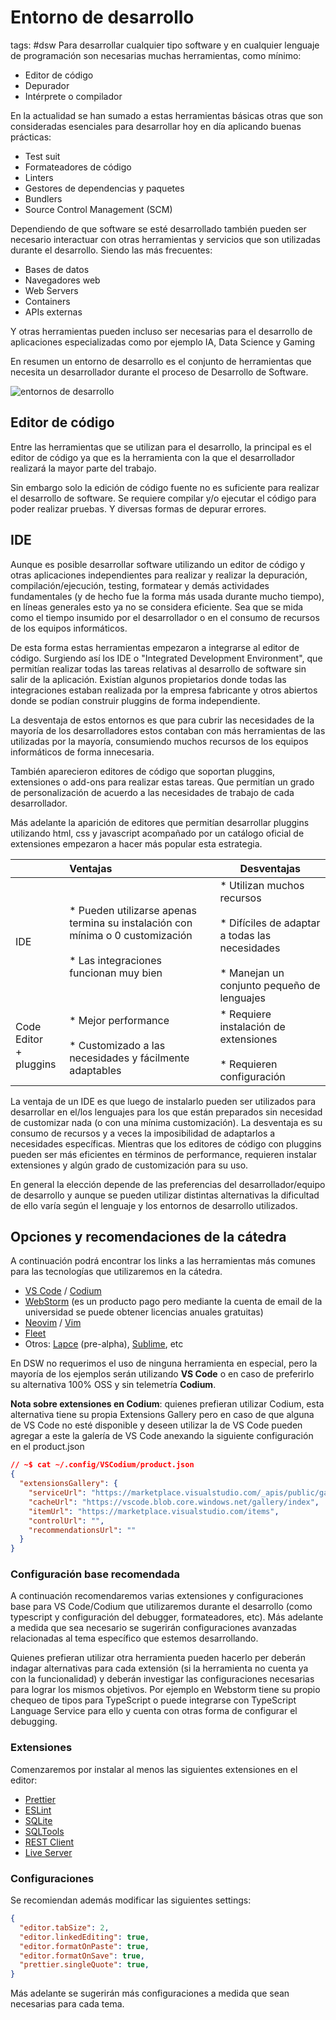 # Entorno de desarrollo
tags: #dsw 
Para desarrollar cualquier tipo software y en cualquier lenguaje de programación son necesarias muchas herramientas, como mínimo:
* Editor de código
* Depurador
* Intérprete o compilador

En la actualidad se han sumado a estas herramientas básicas otras que son consideradas esenciales para desarrollar hoy en día aplicando buenas prácticas:
* Test suit
* Formateadores de código
* Linters
* Gestores de dependencias y paquetes
* Bundlers
* Source Control Management (SCM)

Dependiendo de que software se esté desarrollado también pueden ser necesario interactuar con otras herramientas y servicios que son utilizadas durante el desarrollo. Siendo las más frecuentes:
* Bases de datos
* Navegadores web
* Web Servers
* Containers
* APIs externas

Y otras herramientas pueden incluso ser necesarias para el desarrollo de aplicaciones especializadas como por ejemplo IA, Data Science y Gaming

En resumen un entorno de desarrollo es el conjunto de herramientas que necesita un desarrollador durante el proceso de Desarrollo de Software. 

![entornos de desarrollo](dsw/clases/backend/img/entornos.png)

## Editor de código
Entre las herramientas que se utilizan para el desarrollo, la principal es el editor de código ya que es la herramienta con la que el desarrollador realizará la mayor parte del trabajo. 

Sin embargo solo la edición de código fuente no es suficiente para realizar el desarrollo de software. Se requiere compilar y/o ejecutar el código para poder realizar pruebas. Y diversas formas de depurar errores.

## IDE
Aunque es posible desarrollar software utilizando un editor de código y otras aplicaciones independientes para realizar y realizar la depuración, compilación/ejecución, testing, formatear y demás actividades fundamentales  (y de hecho fue la forma más usada durante mucho tiempo), en líneas generales esto ya no se considera eficiente. Sea que se mida como el tiempo insumido por el desarrollador o en el consumo de recursos de los equipos informáticos.

De esta forma estas herramientas empezaron a integrarse al editor de código. Surgiendo así los IDE o "Integrated Development Environment", que permitían realizar todas las tareas relativas al desarrollo de software sin salir de la aplicación. Existían algunos propietarios donde todas las integraciones estaban realizada por la empresa fabricante y otros abiertos donde se podían construir pluggins de forma independiente.

La desventaja de estos entornos es que para cubrir las necesidades de la mayoría de los desarrolladores estos contaban con más herramientas de las utilizadas por la mayoría, consumiendo muchos recursos de los equipos informáticos de forma innecesaria.

También aparecieron editores de código que soportan pluggins, extensiones o add-ons para realizar estas tareas. Que permitían un grado de personalización de acuerdo a las necesidades de trabajo de cada desarrollador.

Más adelante la aparición de editores que permitían desarrollar pluggins utilizando html, css y javascript acompañado por un catálogo oficial de extensiones empezaron a hacer más popular esta estrategia.


| |Ventajas|Desventajas|
|---|:---|---|
|IDE|\* Pueden utilizarse apenas termina su instalación con mínima o 0 customización<br><br>\* Las integraciones funcionan muy bien|\* Utilizan muchos recursos<br><br>\* Difíciles de adaptar a todas las necesidades<br><br>\* Manejan un conjunto pequeño de lenguajes|
|Code Editor<br>+ pluggins|\* Mejor performance<br><br>\* Customizado a las necesidades y fácilmente adaptables | \* Requiere instalación de extensiones<br><br>\* Requieren configuración |

La ventaja de un IDE es que luego de instalarlo pueden ser utilizados para desarrollar en el/los lenguajes para los que están preparados sin necesidad de customizar nada (o con una mínima customización). La desventaja es su consumo de recursos y a veces la imposibilidad de adaptarlos a necesidades específicas. Mientras que los editores de código con pluggins pueden ser más eficientes en términos de performance, requieren instalar extensiones y algún grado de customización para su uso.

En general la elección depende de las preferencias del desarrollador/equipo de desarrollo y aunque se pueden utilizar distintas alternativas la dificultad de ello varía según el lenguaje y los entornos de desarrollo utilizados.

## Opciones y recomendaciones de la cátedra

A continuación podrá encontrar los links a las herramientas más  comunes para las tecnologías que utilizaremos en la cátedra.

* [VS Code](https://code.visualstudio.com) / [Codium](https://vscodium.com)
* [WebStorm](https://www.jetbrains.com/webstorm/) (es un producto pago pero mediante la cuenta de email de la universidad se puede obtener licencias anuales gratuitas)
* [Neovim](https://neovim.io) / [Vim](https://www.vim.org)
* [Fleet](https://www.jetbrains.com/fleet/)
* Otros: [Lapce](lapce.dev/) (pre-alpha), [Sublime](http://www.sublimetext.com), etc

En DSW no requerimos el uso de ninguna herramienta en especial, pero la mayoría de los ejemplos serán utilizando **VS Code** o en caso de preferirlo su alternativa 100% OSS y sin telemetría **Codium**.

**Nota sobre extensiones en Codium**: quienes prefieran utilizar Codium, esta alternativa tiene su propia Extensions Gallery pero en caso de que alguna de VS Code no esté disponible y deseen utilizar la de VS Code pueden agregar a este la galería de VS Code anexando la siguiente configuración en el product.json
```json
// ~$ cat ~/.config/VSCodium/product.json 
{
  "extensionsGallery": {
    "serviceUrl": "https://marketplace.visualstudio.com/_apis/public/gallery",
    "cacheUrl": "https://vscode.blob.core.windows.net/gallery/index",
    "itemUrl": "https://marketplace.visualstudio.com/items",
    "controlUrl": "",
    "recommendationsUrl": ""
  }
}

```

### Configuración base recomendada

A continuación recomendaremos varias extensiones y configuraciones base para VS Code/Codium que utilizaremos durante el desarrollo (como typescript y configuración del debugger, formateadores, etc). Más adelante a medida que sea necesario se sugerirán configuraciones avanzadas relacionadas al tema específico que estemos desarrollando.

Quienes prefieran utilizar otra herramienta pueden hacerlo per deberán indagar alternativas para cada extensión (si la herramienta no cuenta ya con la funcionalidad) y deberán investigar las configuraciones necesarias para lograr los mismos objetivos. Por ejemplo en Webstorm tiene su propio chequeo de tipos para TypeScript o puede integrarse con TypeScript Language Service para ello y cuenta con otras forma de configurar el debugging.

### Extensiones
Comenzaremos por instalar al menos las siguientes extensiones en el editor:

* [Prettier](https://marketplace.visualstudio.com/items?itemName=esbenp.prettier-vscode)
* [ESLint](https://marketplace.visualstudio.com/items?itemName=dbaeumer.vscode-eslint)
* [SQLite](https://marketplace.visualstudio.com/items?itemName=alexcvzz.vscode-sqlite)
* [SQLTools](https://marketplace.visualstudio.com/items?itemName=mtxr.sqltools)
* [REST Client](https://marketplace.visualstudio.com/items?itemName=humao.rest-client)
* [Live Server](https://marketplace.visualstudio.com/items?itemName=ritwickdey.LiveServer)

### Configuraciones
Se recomiendan además modificar las siguientes settings:
```json
{
  "editor.tabSize": 2,
  "editor.linkedEditing": true,
  "editor.formatOnPaste": true,
  "editor.formatOnSave": true,
  "prettier.singleQuote": true,  
}
```

Más adelante se sugerirán más configuraciones a medida que sean necesarias para cada tema.